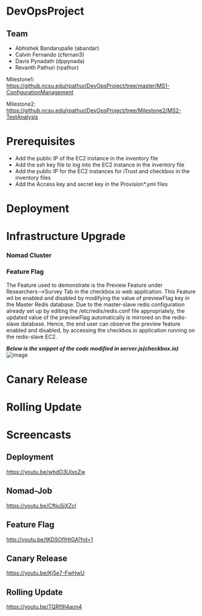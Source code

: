 # DevOpsProject

## Team
* Abhishek Bandarupalle (abandar)
* Calvin Fernando (cfernan3)
* Davis Pynadath (dppynada)
* Revanth Pathuri (rpathur)


Milestone1: https://github.ncsu.edu/rpathur/DevOpsProject/tree/master/MS1-ConfigurationManagement

Milestone2: https://github.ncsu.edu/rpathur/DevOpsProject/tree/Milestone2/MS2-TestAnalysis

# Prerequisites

* Add the public IP of the EC2 instance in the inventory file
* Add the ssh key file to log into the EC2 instance in the inventory file
* Add the public IP for the EC2 instances for iTrust and checkbox in the inventory files 
* Add the Access key and secret key in the Provision*.yml files


# Deployment

# Infrastructure Upgrade

### Nomad Cluster

### Feature Flag

The Feature used to demonstrate is the Preview Feature under Researchers-->Survey Tab in the checkbox.io web appilcation.
This Feature wil be enabled and disabled by modifying the value of previewFlag key in the Master Redis database. 
Due to the master-slave redis configuration already set up by editing the /etc/redis/redis.conf file appropriately, the updated value  of the previewFlag automatically is mirrored on the redis-slave database. Hence, the end user can observe the preview feature enabled and disabled, by accessing the checkbox.io application running on the redis-slave EC2.

***Below is the snippet of the code modified in server.js(checkbox.io)***
![image](https://media.github.ncsu.edu/user/6391/files/6601656e-ca34-11e7-9fce-fc2719dda4d2)


# Canary Release

# Rolling Update


# Screencasts

## Deployment
https://youtu.be/whdO3UlxoZw

## Nomad-Job
https://youtu.be/CftiuSjXZcI

## Feature Flag
http://youtu.be/tKDSOflHtGA?hd=1

## Canary Release
https://youtu.be/Kj5e7-FwHwU

## Rolling Update
https://youtu.be/TQRf9I4aon4
